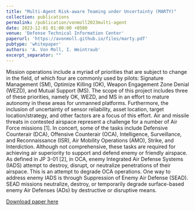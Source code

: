 ```yaml
---
title: "Multi-Agent Risk-aware Teaming under Uncertainty (MARTY)"
collection: publications
permalink: /publication/vonmoll2023multi-agent
date: 2023-12-01 01:00:00 +0500
venue: 'Defense Technical Information Center'
paperurl: 'https://avonmoll.github.io/files/marty.pdf'
pubtype: 'whitepaper'
authors: 'A. Von Moll, I. Weintraub'
excerpt_separator: ""
---
```

Mission operations include a myriad of priorities that are subject to change in the field, of which four are commonly used by pilots: Signature Management (SM), Optimize Killing (OK), Weapon Engagement Zone Denial (WEZD), and Mutual Support (MS). The scope of this project includes three of these priorities, namely OK, WEZD, and MS in an effort to mature autonomy in these areas for unmanned platforms. Furthermore, the inclusion of uncertainty of sensor reliability, asset location, target location/strategy, and other factors are a focus of this effort. Air and missile threats in contested airspace represent a challenge for a number of Air Force missions [1]. In concert, some of the tasks include Defensive Counterair (DCA), Offensive Counterair (OCA), Intelligence, Surveillance, and Reconnaissance (ISR), Air Mobility Operations (AMO), Strike, and Interdiction. Although not comprehensive, these tasks are required for achieving air superiority to support and defend enemy or friendly airspace. As defined in JP 3-01 [2], in OCA, enemy Integrated Air Defense Systems (IADS) attempt to destroy, disrupt, or neutralize penetrations of their airspace. This is an attempt to degrade OCA operations. One way to address enemy IADS is through Suppression of Enemy Air Defense (SEAD). SEAD missions neutralize, destroy, or temporarily degrade surface-based enemy Air Defenses (ADs) by destructive or disruptive means.

[Download paper here](https://avonmoll.github.io/files/marty.pdf)